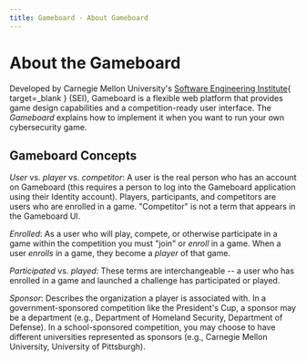 ```yaml
---
title: Gameboard - About Gameboard
---
```


# About the Gameboard

Developed by Carnegie Mellon University's [Software Engineering Institute](https://github.com/cmu-sei){ target=\_blank } (SEI), Gameboard is a flexible web platform that provides game design capabilities and a competition-ready user interface. The *Gameboard* explains how to implement it when you want to run your own cybersecurity game.

## Gameboard Concepts

*User* vs. *player* vs. *competitor*: A user is the real person who has an account on Gameboard (this requires a person to log into the Gameboard application using their Identity account). Players, participants, and competitors are users who are enrolled in a game. "Competitor" is not a term that appears in the Gameboard UI.

*Enrolled*: As a user who will play, compete, or otherwise participate in a game within the competition you must "join" or *enroll* in a game. When a user *enrolls* in a game, they become a *player* of that game.

*Participated* vs. *played*: These terms are interchangeable -- a user who has enrolled in a game and launched a challenge has participated or played.

*Sponsor*: Describes the organization a player is associated with. In a government-sponsored competition like the President's Cup, a sponsor may be a department (e.g., Department of Homeland Security, Department of Defense). In a school-sponsored competition, you may choose to have different universities represented as sponsors (e.g., Carnegie Mellon University, University of Pittsburgh).
